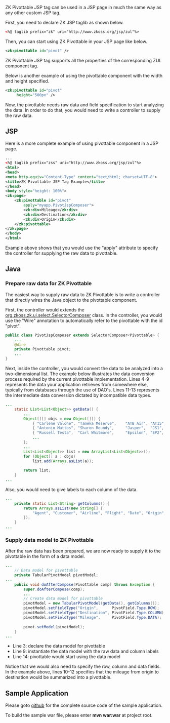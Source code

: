 

ZK Pivottable JSP tag can be used in a JSP page in much the same way as
any other custom JSP tag.

First, you need to declare ZK JSP taglib as shown below.

```xml
<%@ taglib prefix="zk" uri="http://www.zkoss.org/jsp/zul"%>
```

Then, you can start using ZK Pivottable in your JSP page like below.

```xml
<zk:pivottable id="pivot" />
```

ZK Pivottable JSP tag supports all the properties of the corresponding
ZUL component tag.

Below is another example of using the pivottable component with the
width and height specified.

```xml
<zk:pivottable id="pivot" 
     height="500px" />
```

Now, the pivottable needs raw data and field specification to start
analyzing the data. In order to do that, you would need to write a
controller to supply the raw data.

## JSP

Here is a more complete example of using pivottable component in a JSP
page.

```xml
...
<%@ taglib prefix="zss" uri="http://www.zkoss.org/jsp/zul"%>
<html>
<head>
<meta http-equiv="Content-Type" content="text/html; charset=UTF-8">
<title>ZK Pivottable JSP Tag Example</title>
</head>
<body style="height: 100%">
<zk:page>
    <zk:pivottable id="pivot" 
        apply="myapp.PivotJspComposer">
        <zk:div>Mileage</zk:div>
        <zk:div>Destination</zk:div>
        <zk:div>Origin</zk:div>
    </zk:pivottable>
</zk:page>
</body>
</html>
```

Example above shows that you would use the "apply" attribute to specify
the controller for supplying the raw data to pivottable.

## Java

### Prepare raw data for ZK Pivottable

The easiest way to supply raw data to ZK Pivottable is to write a
controller that directly wires the Java object to the pivottable
component.

First, the controller would extends the
[org.zkoss.zk.ui.select.SelectorComposer](https://www.zkoss.org/javadoc/latest/zk/org/zkoss/zk/ui/select/SelectorComposer.html) class. In the
controller, you would use the "Wire" annotation to automatically refer
to the pivottable with the id "pivot".

```java
public class PivotJspComposer extends SelectorComposer<Pivottable> {
    ...
    @Wire
    private Pivottable pivot;
    ...
}
```

Next, inside the controller, you would convert the data to be analyzed
into a two-dimensional list. The example below illustrates the data
conversion process required by the current pivottable implementation.
Lines 4-9 represents the data your application retrieves from somewhere
else, typically from databases through the use of DAO's. Lines 11-13
represents the intermediate data conversion dictated by incompatible
data types.

```java
...
    static List<List<Object>> getData() {
        ...
        Object[][] objs = new Object[][] {
            { "Carlene Valone", "Tameka Meserve",    "ATB Air", "AT15",  dt(-7), "Berlin",     "Paris",     186.6, 545  },
            { "Antonio Mattos", "Sharon Roundy",     "Jasper",  "JS1",   dt(-5), "Frankfurt",  "Berlin",    139.5, 262  },
            { "Russell Testa",  "Carl Whitmore",     "Epsilon", "EP2",   dt(-3), "Dublin",     "London",    108.0, 287  },
            ...
        };
        ...
        List<List<Object>> list = new ArrayList<List<Object>>();
        for (Object[] a : objs)
            list.add(Arrays.asList(a));
    
        return list;
    }
...
```

Also, you would need to give labels to each column of the data.

```java
...
    private static List<String> getColumns() {
        return Arrays.asList(new String[] {
            "Agent", "Customer", "Airline", "Flight", "Date", "Origin", "Destination", "Price", "Mileage"
        });
    }
...
```

### Supply data model to ZK Pivottable

After the raw data has been prepared, we are now ready to supply it to
the pivottable in the form of a data model.

```java
...
    // Data model for pivottable
    private TabularPivotModel pivotModel;
...
    public void doAfterCompose(Pivottable comp) throws Exception {
        super.doAfterCompose(comp);
        ...
        // Create data model for pivottable
        pivotModel = new TabularPivotModel(getData(), getColumns());
        pivotModel.setFieldType("Origin",      PivotField.Type.ROW);
        pivotModel.setFieldType("Destination", PivotField.Type.COLUMN);
        pivotModel.setFieldType("Mileage",     PivotField.Type.DATA);
        
        pivot.setModel(pivotModel);
    }
...
```

- Line 3: declare the data model for pivottable
- Line 9: instantiate the data model with the raw data and column labels
- Line 14: pivottable would start using the data model

Notice that we would also need to specify the row, column and data
fields. In the example above, lines 10-12 specifies that the mileage
from origin to destination would be summarized into a pivottable.

## Sample Application

Please goto
[github](https://github.com/leeyt/ZKSmalltalk/tree/master/zkpvtjsp/) for
the complete source code of the sample application.

To build the sample war file, please enter **mvn war:war** at project
root.
